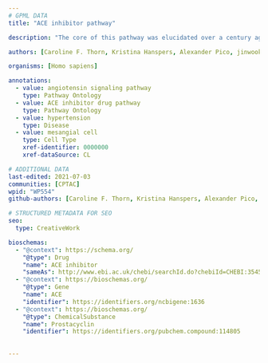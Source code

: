 ```yaml
---
# GPML DATA
title: "ACE inhibitor pathway"

description: "The core of this pathway was elucidated over a century ago and involves the conversion of angiotensinogen to angiotensin I (Ang I) by renin, its subsequent conversion to angiotensin II (Ang II) by angiotensin converting enzyme. Ang II activates the angiotensin II receptor type 1 to induce aldosterone synthesis, increasing water and salt resorption and potassium excretion in the kidney and increasing blood pressure."

authors: [Caroline F. Thorn, Kristina Hanspers, Alexander Pico, jinwook.seo]

organisms: [Homo sapiens]

annotations:
  - value: angiotensin signaling pathway
    type: Pathway Ontology
  - value: ACE inhibitor drug pathway
    type: Pathway Ontology
  - value: hypertension
    type: Disease
  - value: mesangial cell
    type: Cell Type
    xref-identifier: 0000000
    xref-dataSource: CL

# ADDITIONAL DATA
last-edited: 2021-07-03
communities: [CPTAC]
wpid: "WP554"
github-authors: [Caroline F. Thorn, Kristina Hanspers, Alexander Pico, jinwook.seo]

# STRUCTURED METADATA FOR SEO
seo:
  type: CreativeWork

bioschemas:
  - "@context": https://schema.org/
    "@type": Drug
    "name": ACE inhibitor
    "sameAs": http://www.ebi.ac.uk/chebi/searchId.do?chebiId=CHEBI:35457
  - "@context": https://bioschemas.org/
    "@type": Gene
    "name": ACE
    "identifier": https://identifiers.org/ncbigene:1636
  - "@context": https://bioschemas.org/
    "@type": ChemicalSubstance
    "name": Prostacyclin
    "identifier": https://identifiers.org/pubchem.compound:114805
  
    
---
```



